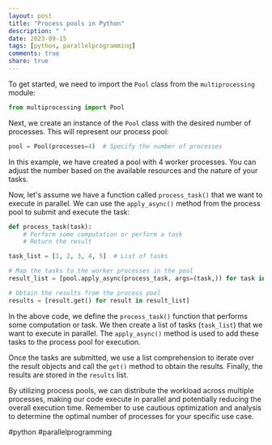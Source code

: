 ```yaml
---
layout: post
title: "Process pools in Python"
description: " "
date: 2023-09-15
tags: [python, parallelprogramming]
comments: true
share: true
---
```


To get started, we need to import the `Pool` class from the `multiprocessing` module:

```python
from multiprocessing import Pool
```

Next, we create an instance of the `Pool` class with the desired number of processes. This will represent our process pool:

```python
pool = Pool(processes=4)  # Specify the number of processes
```

In this example, we have created a pool with 4 worker processes. You can adjust the number based on the available resources and the nature of your tasks.

Now, let's assume we have a function called `process_task()` that we want to execute in parallel. We can use the `apply_async()` method from the process pool to submit and execute the task:

```python
def process_task(task):
    # Perform some computation or perform a task
    # Return the result

task_list = [1, 2, 3, 4, 5]  # List of tasks

# Map the tasks to the worker processes in the pool
result_list = [pool.apply_async(process_task, args=(task,)) for task in task_list]

# Obtain the results from the process pool
results = [result.get() for result in result_list]
```

In the above code, we define the `process_task()` function that performs some computation or task. We then create a list of tasks (`task_list`) that we want to execute in parallel. The `apply_async()` method is used to add these tasks to the process pool for execution.

Once the tasks are submitted, we use a list comprehension to iterate over the result objects and call the `get()` method to obtain the results. Finally, the results are stored in the `results` list.

By utilizing process pools, we can distribute the workload across multiple processes, making our code execute in parallel and potentially reducing the overall execution time. Remember to use cautious optimization and analysis to determine the optimal number of processes for your specific use case.

#python #parallelprogramming
